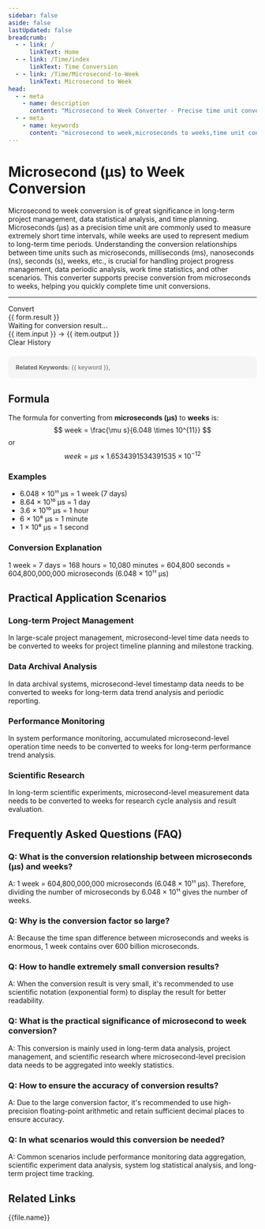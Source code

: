 ```yaml
---
sidebar: false
aside: false
lastUpdated: false
breadcrumb:
  - - link: /
      linkText: Home
  - - link: /Time/index
      linkText: Time Conversion
  - - link: /Time/Microsecond-to-Week
      linkText: Microsecond to Week
head:
  - - meta
    - name: description
      content: "Microsecond to Week Converter - Precise time unit conversion tool supporting fast conversion from microseconds to weeks. Suitable for long-term project management, data statistical analysis, time planning, and other scenarios. Provides conversion relationships and practical application guidance for time units including microseconds (μs), milliseconds (ms), nanoseconds (ns), seconds (s), weeks, etc."
  - - meta
    - name: keywords
      content: "microsecond to week,microseconds to weeks,time unit conversion,μs to week,microsecond converter,week conversion,time conversion,project management,data statistics,time planning,microsecond symbol,time units,microseconds,weeks,time measurement,precision timing"
---
```

# Microsecond (μs) to Week Conversion

Microsecond to week conversion is of great significance in long-term project management, data statistical analysis, and time planning. Microseconds (μs) as a precision time unit are commonly used to measure extremely short time intervals, while weeks are used to represent medium to long-term time periods. Understanding the conversion relationships between time units such as microseconds, milliseconds (ms), nanoseconds (ns), seconds (s), weeks, etc., is crucial for handling project progress management, data periodic analysis, work time statistics, and other scenarios. This converter supports precise conversion from microseconds to weeks, helping you quickly complete time unit conversions.

---
<script setup>
import { onMounted, reactive, inject, ref } from 'vue'
import { NButton, NForm, NFormItem, NInput, NInputNumber, NSelect, NCard, useMessage, NList, NListItem } from 'naive-ui'
import { defineClientComponent } from 'vitepress'
import { Time } from '../files';

const convert = inject('convert')
const seoKey = [
  'us and ns', 'is ms millisecond', 'ps and ns conversion', 's and ms', 'how many s in ms',
  'ns and s conversion', 'ms and s conversion', 'how many seconds in a microsecond', 'microsecond unit', 'how many seconds is microseconds',
  's and ms conversion', 'picosecond and femtosecond', 'second millisecond', 'what unit is ns', 'what unit is μs',
  'second unit', 'microsecond and second conversion', 'microsecond unit', 'ms and s', 'millisecond english',
  'how many seconds is milliseconds', 'microsecond millisecond', 'millisecond and second', 'microsecond and second conversion', 'how many seconds is us',
  'microsecond and second', 'µs', 'microsec', 'microsecond symbol', 'ms and s conversion',
  'what unit is sec', 'second english', 'μs', 'microsecond', 'what unit is ms',
  'nanosecond', 'microseconds', 'ms to s', 'time units', 'femtosecond',
  'millisecond', 'milliseconds', 'millisecond', 'how many milliseconds in a second', 'seconds',
  'millisecond and second conversion', 'week', 'weeks', 'microsecond to week', 'microseconds to weeks'
]
const form = reactive({
  number: null,
  result: '',
  title:'Microsecond to Week Converter',
  history: []
})

const message = useMessage()

const convertHandler = () => {
  const input = parseFloat(form.number)
  
  if (isNaN(input)) {
    message.error('Please enter a valid number')
    form.result = ''
    return
  }
  
  if (input < 0) {
    message.error('Please enter a non-negative number')
    form.result = ''
    return
  }

  const convertedValue = input / 604800000000
  const formattedValue = convertedValue > 1e-6 ? convertedValue.toFixed(15) : convertedValue.toExponential(15)
  form.result = `${input}μs = ${formattedValue}week`
  
  // Add to history
  form.history.unshift({
    id: Date.now(),
    input: `${input}μs`,
    output: `${formattedValue}week`
  })
}

const clearHistory = () => {
  form.history = []
  message.success('History cleared')
}
</script>

<n-form size="large" :model="form">
  <n-form-item label="Microseconds (μs)">
    <n-input-number v-model:value="form.number" placeholder="Enter microseconds" style="width: 100%" :show-button="true" />
  </n-form-item>
  <n-form-item>
    <n-button type="info" @click="convertHandler" block>Convert</n-button>
  </n-form-item>
</n-form>

<n-card :title="form.title" :bordered="false" :hoverable="true">
  <div v-if="form.result" class="result-display">{{ form.result }}</div>
  <div v-else class="no-result">Waiting for conversion result...</div>
</n-card>

<n-card title="Conversion History" :bordered="false" :hoverable="true" v-if="form.history.length > 0">
  <n-list>
    <n-list-item v-for="item in form.history" :key="item.id">
      <div class="history-item">
        <span class="history-input">{{ item.input }}</span>
        <span class="history-arrow">→</span>
        <span class="history-output">{{ item.output }}</span>
      </div>
    </n-list-item>
  </n-list>
  <n-button @click="clearHistory" block style="margin-top: 10px;">Clear History</n-button>
</n-card>

<div style="margin-top: 20px; padding: 15px; background-color: #f5f5f5; border-radius: 8px; font-size: 12px; color: #666;">
  <strong>Related Keywords:</strong>
  <span v-for="(keyword, index) in seoKey" :key="index" style="margin-right: 8px;">
    {{ keyword }}<span v-if="index < seoKey.length - 1">, </span>
  </span>
</div>

## Formula

The formula for converting from **microseconds (μs)** to **weeks** is:
$$ week = \frac{\mu s}{6.048 \times 10^{11}} $$
or
$$ week = \mu s \times 1.6534391534391535 \times 10^{-12} $$

### Examples
- 6.048 × 10¹¹ μs = 1 week (7 days)
- 8.64 × 10¹⁰ μs = 1 day
- 3.6 × 10¹⁰ μs = 1 hour
- 6 × 10⁸ μs = 1 minute
- 1 × 10⁶ μs = 1 second

### Conversion Explanation
1 week = 7 days = 168 hours = 10,080 minutes = 604,800 seconds = 604,800,000,000 microseconds (6.048 × 10¹¹ μs)

## Practical Application Scenarios

### Long-term Project Management
In large-scale project management, microsecond-level time data needs to be converted to weeks for project timeline planning and milestone tracking.

### Data Archival Analysis
In data archival systems, microsecond-level timestamp data needs to be converted to weeks for long-term data trend analysis and periodic reporting.

### Performance Monitoring
In system performance monitoring, accumulated microsecond-level operation time needs to be converted to weeks for long-term performance trend analysis.

### Scientific Research
In long-term scientific experiments, microsecond-level measurement data needs to be converted to weeks for research cycle analysis and result evaluation.

## Frequently Asked Questions (FAQ)

### Q: What is the conversion relationship between microseconds (μs) and weeks?
A: 1 week = 604,800,000,000 microseconds (6.048 × 10¹¹ μs). Therefore, dividing the number of microseconds by 6.048 × 10¹¹ gives the number of weeks.

### Q: Why is the conversion factor so large?
A: Because the time span difference between microseconds and weeks is enormous, 1 week contains over 600 billion microseconds.

### Q: How to handle extremely small conversion results?
A: When the conversion result is very small, it's recommended to use scientific notation (exponential form) to display the result for better readability.

### Q: What is the practical significance of microsecond to week conversion?
A: This conversion is mainly used in long-term data analysis, project management, and scientific research where microsecond-level precision data needs to be aggregated into weekly statistics.

### Q: How to ensure the accuracy of conversion results?
A: Due to the large conversion factor, it's recommended to use high-precision floating-point arithmetic and retain sufficient decimal places to ensure accuracy.

### Q: In what scenarios would this conversion be needed?
A: Common scenarios include performance monitoring data aggregation, scientific experiment data analysis, system log statistical analysis, and long-term project time tracking.

## Related Links
<n-grid x-gap="12" :cols="2">
  <n-gi v-for="(file, index) in Time" :key="index">
    <n-button
      text
      tag="a"
      :href="file.path"
      type="info"
    >
      {{file.name}}
    </n-button>
  </n-gi>
</n-grid>